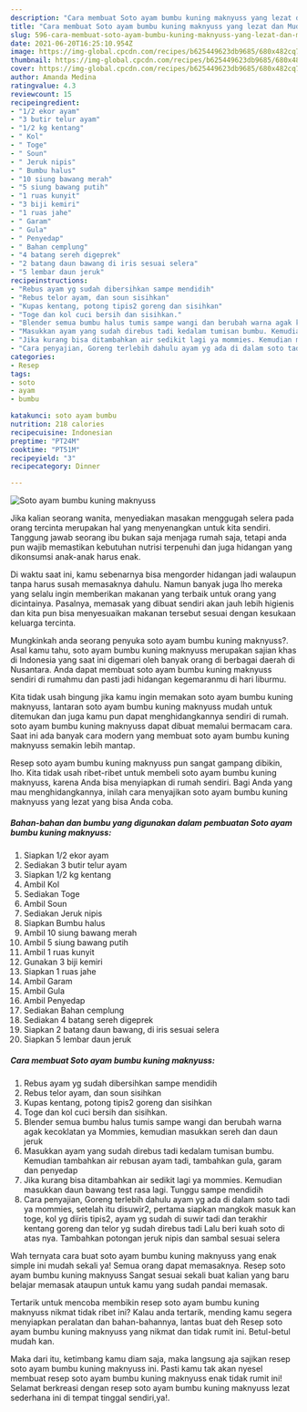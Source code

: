 ```yaml
---
description: "Cara membuat Soto ayam bumbu kuning maknyuss yang lezat dan Mudah Dibuat"
title: "Cara membuat Soto ayam bumbu kuning maknyuss yang lezat dan Mudah Dibuat"
slug: 596-cara-membuat-soto-ayam-bumbu-kuning-maknyuss-yang-lezat-dan-mudah-dibuat
date: 2021-06-20T16:25:10.954Z
image: https://img-global.cpcdn.com/recipes/b625449623db9685/680x482cq70/soto-ayam-bumbu-kuning-maknyuss-foto-resep-utama.jpg
thumbnail: https://img-global.cpcdn.com/recipes/b625449623db9685/680x482cq70/soto-ayam-bumbu-kuning-maknyuss-foto-resep-utama.jpg
cover: https://img-global.cpcdn.com/recipes/b625449623db9685/680x482cq70/soto-ayam-bumbu-kuning-maknyuss-foto-resep-utama.jpg
author: Amanda Medina
ratingvalue: 4.3
reviewcount: 15
recipeingredient:
- "1/2 ekor ayam"
- "3 butir telur ayam"
- "1/2 kg kentang"
- " Kol"
- " Toge"
- " Soun"
- " Jeruk nipis"
- " Bumbu halus"
- "10 siung bawang merah"
- "5 siung bawang putih"
- "1 ruas kunyit"
- "3 biji kemiri"
- "1 ruas jahe"
- " Garam"
- " Gula"
- " Penyedap"
- " Bahan cemplung"
- "4 batang sereh digeprek"
- "2 batang daun bawang di iris sesuai selera"
- "5 lembar daun jeruk"
recipeinstructions:
- "Rebus ayam yg sudah dibersihkan sampe mendidih"
- "Rebus telor ayam, dan soun sisihkan"
- "Kupas kentang, potong tipis2 goreng dan sisihkan"
- "Toge dan kol cuci bersih dan sisihkan."
- "Blender semua bumbu halus tumis sampe wangi dan berubah warna agak kecoklatan ya Mommies, kemudian masukkan sereh dan daun jeruk"
- "Masukkan ayam yang sudah direbus tadi kedalam tumisan bumbu. Kemudian tambahkan air rebusan ayam tadi, tambahkan gula, garam dan penyedap"
- "Jika kurang bisa ditambahkan air sedikit lagi ya mommies. Kemudian masukkan daun bawang test rasa lagi. Tunggu sampe mendidih"
- "Cara penyajian, Goreng terlebih dahulu ayam yg ada di dalam soto tadi ya mommies, setelah itu disuwir2, pertama siapkan mangkok masuk kan toge, kol yg diiris tipis2, ayam yg sudah di suwir tadi dan terakhir kentang goreng dan telor yg sudah direbus tadi Lalu beri kuah soto di atas nya. Tambahkan potongan jeruk nipis dan sambal sesuai selera"
categories:
- Resep
tags:
- soto
- ayam
- bumbu

katakunci: soto ayam bumbu 
nutrition: 218 calories
recipecuisine: Indonesian
preptime: "PT24M"
cooktime: "PT51M"
recipeyield: "3"
recipecategory: Dinner

---
```



![Soto ayam bumbu kuning maknyuss](https://img-global.cpcdn.com/recipes/b625449623db9685/680x482cq70/soto-ayam-bumbu-kuning-maknyuss-foto-resep-utama.jpg)

Jika kalian seorang wanita, menyediakan masakan menggugah selera pada orang tercinta merupakan hal yang menyenangkan untuk kita sendiri. Tanggung jawab seorang ibu bukan saja menjaga rumah saja, tetapi anda pun wajib memastikan kebutuhan nutrisi terpenuhi dan juga hidangan yang dikonsumsi anak-anak harus enak.

Di waktu  saat ini, kamu sebenarnya bisa mengorder hidangan jadi walaupun tanpa harus susah memasaknya dahulu. Namun banyak juga lho mereka yang selalu ingin memberikan makanan yang terbaik untuk orang yang dicintainya. Pasalnya, memasak yang dibuat sendiri akan jauh lebih higienis dan kita pun bisa menyesuaikan makanan tersebut sesuai dengan kesukaan keluarga tercinta. 



Mungkinkah anda seorang penyuka soto ayam bumbu kuning maknyuss?. Asal kamu tahu, soto ayam bumbu kuning maknyuss merupakan sajian khas di Indonesia yang saat ini digemari oleh banyak orang di berbagai daerah di Nusantara. Anda dapat membuat soto ayam bumbu kuning maknyuss sendiri di rumahmu dan pasti jadi hidangan kegemaranmu di hari liburmu.

Kita tidak usah bingung jika kamu ingin memakan soto ayam bumbu kuning maknyuss, lantaran soto ayam bumbu kuning maknyuss mudah untuk ditemukan dan juga kamu pun dapat menghidangkannya sendiri di rumah. soto ayam bumbu kuning maknyuss dapat dibuat memalui bermacam cara. Saat ini ada banyak cara modern yang membuat soto ayam bumbu kuning maknyuss semakin lebih mantap.

Resep soto ayam bumbu kuning maknyuss pun sangat gampang dibikin, lho. Kita tidak usah ribet-ribet untuk membeli soto ayam bumbu kuning maknyuss, karena Anda bisa menyiapkan di rumah sendiri. Bagi Anda yang mau menghidangkannya, inilah cara menyajikan soto ayam bumbu kuning maknyuss yang lezat yang bisa Anda coba.

<!--inarticleads1-->

##### Bahan-bahan dan bumbu yang digunakan dalam pembuatan Soto ayam bumbu kuning maknyuss:

1. Siapkan 1/2 ekor ayam
1. Sediakan 3 butir telur ayam
1. Siapkan 1/2 kg kentang
1. Ambil  Kol
1. Sediakan  Toge
1. Ambil  Soun
1. Sediakan  Jeruk nipis
1. Siapkan  Bumbu halus
1. Ambil 10 siung bawang merah
1. Ambil 5 siung bawang putih
1. Ambil 1 ruas kunyit
1. Gunakan 3 biji kemiri
1. Siapkan 1 ruas jahe
1. Ambil  Garam
1. Ambil  Gula
1. Ambil  Penyedap
1. Sediakan  Bahan cemplung
1. Sediakan 4 batang sereh digeprek
1. Siapkan 2 batang daun bawang, di iris sesuai selera
1. Siapkan 5 lembar daun jeruk




<!--inarticleads2-->

##### Cara membuat Soto ayam bumbu kuning maknyuss:

1. Rebus ayam yg sudah dibersihkan sampe mendidih
1. Rebus telor ayam, dan soun sisihkan
1. Kupas kentang, potong tipis2 goreng dan sisihkan
1. Toge dan kol cuci bersih dan sisihkan.
1. Blender semua bumbu halus tumis sampe wangi dan berubah warna agak kecoklatan ya Mommies, kemudian masukkan sereh dan daun jeruk
1. Masukkan ayam yang sudah direbus tadi kedalam tumisan bumbu. Kemudian tambahkan air rebusan ayam tadi, tambahkan gula, garam dan penyedap
1. Jika kurang bisa ditambahkan air sedikit lagi ya mommies. Kemudian masukkan daun bawang test rasa lagi. Tunggu sampe mendidih
1. Cara penyajian, Goreng terlebih dahulu ayam yg ada di dalam soto tadi ya mommies, setelah itu disuwir2, pertama siapkan mangkok masuk kan toge, kol yg diiris tipis2, ayam yg sudah di suwir tadi dan terakhir kentang goreng dan telor yg sudah direbus tadi Lalu beri kuah soto di atas nya. Tambahkan potongan jeruk nipis dan sambal sesuai selera




Wah ternyata cara buat soto ayam bumbu kuning maknyuss yang enak simple ini mudah sekali ya! Semua orang dapat memasaknya. Resep soto ayam bumbu kuning maknyuss Sangat sesuai sekali buat kalian yang baru belajar memasak ataupun untuk kamu yang sudah pandai memasak.

Tertarik untuk mencoba membikin resep soto ayam bumbu kuning maknyuss nikmat tidak ribet ini? Kalau anda tertarik, mending kamu segera menyiapkan peralatan dan bahan-bahannya, lantas buat deh Resep soto ayam bumbu kuning maknyuss yang nikmat dan tidak rumit ini. Betul-betul mudah kan. 

Maka dari itu, ketimbang kamu diam saja, maka langsung aja sajikan resep soto ayam bumbu kuning maknyuss ini. Pasti kamu tak akan nyesel membuat resep soto ayam bumbu kuning maknyuss enak tidak rumit ini! Selamat berkreasi dengan resep soto ayam bumbu kuning maknyuss lezat sederhana ini di tempat tinggal sendiri,ya!.

